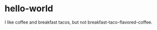 hello-world
===========

I like coffee and breakfast tacos, but not breakfast-taco-flavored-coffee.
